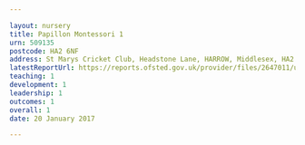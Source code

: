 ```yaml
---

layout: nursery
title: Papillon Montessori 1
urn: 509135
postcode: HA2 6NF
address: St Marys Cricket Club, Headstone Lane, HARROW, Middlesex, HA2 6NF
latestReportUrl: https://reports.ofsted.gov.uk/provider/files/2647011/urn/509135.pdf
teaching: 1
development: 1
leadership: 1
outcomes: 1
overall: 1
date: 20 January 2017

---
```

